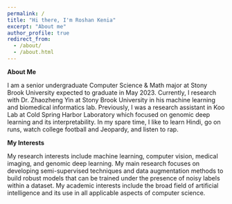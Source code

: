 ```yaml
---
permalink: /
title: "Hi there, I'm Roshan Kenia"
excerpt: "About me"
author_profile: true
redirect_from: 
  - /about/
  - /about.html
---
```



**About Me**

I am a senior undergraduate Computer Science & Math major at Stony Brook University expected to graduate in May 2023. Currently, I research with Dr. Zhaozheng Yin at Stony Brook University in his machine learning and biomedical informatics lab. Previously, I was a research assistant in Koo Lab at Cold Spring Harbor Laboratory which focused on genomic deep learning and its interpretability. In my spare time, I like to learn Hindi, go on runs, watch college football and Jeopardy, and listen to rap.

**My Interests**

My research interests include machine learning, computer vision, medical imaging, and genomic deep learning. My main research focuses on developing semi-supervised techniques and data augmentation methods to build robust models that can be trained under the presence of noisy labels within a dataset. My academic interests include the broad field of artificial intelligence and its use in all applicable aspects of computer science.
